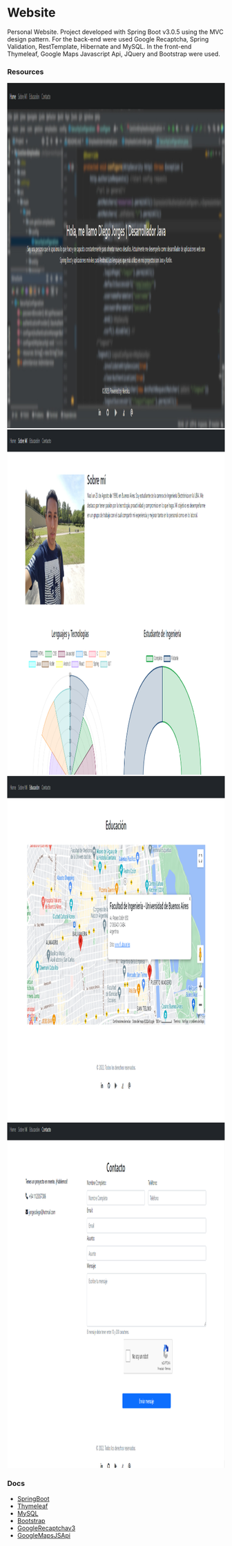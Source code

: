 # Website
Personal Website. Project developed with Spring Boot v3.0.5 using the MVC design pattern. For the back-end were used Google Recaptcha, Spring Validation, RestTemplate, Hibernate and MySQL. In the front-end Thymeleaf, Google Maps Javascript Api, JQuery and Bootstrap were used.

### Resources
<p align="center">
  <img src="https://github.com/djorges/Website/blob/main/screenshots/portada.png" alt="portada" height="800"/>
  <img src="https://github.com/djorges/Website/blob/main/screenshots/sobre mi.png" alt="sobre mi" height="800"/>
  <img src="https://github.com/djorges/Website/blob/main/screenshots/educacion.png" alt="educacion" height="800"/>
  <img src="https://github.com/djorges/Website/blob/main/screenshots/contacto.png" alt="contacto" height="800"/>
</p>

### Docs
* [SpringBoot](https://www.baeldung.com/spring-boot)
* [Thymeleaf](https://www.thymeleaf.org/doc/tutorials/3.1/thymeleafspring.html)
* [MySQL](https://dev.mysql.com/doc/)
* [Bootstrap](https://getbootstrap.com/docs/5.1/getting-started/introduction/)
* [GoogleRecaptchav3](https://developers.google.com/recaptcha?hl=es-419)
* [GoogleMapsJSApi](https://developers.google.com/maps/documentation/javascript/overview?hl=es-419)
